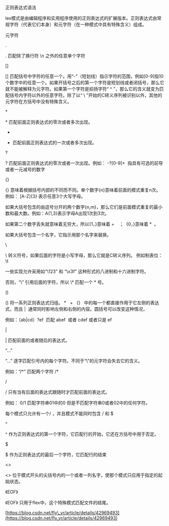 正则表达式语法

lex模式是由编辑程序和实用程序使用的正则表达式的扩展版本。正则表达式由常规字符（代表它们本身）和元字符（在一种模式中具有特殊含义）组成。



元字符

.

. 匹配除了换行符 \n 之外的任意单个字符



\[\]

\[\] 匹配括号中字符的任意一个。用“-”（短划线）指示字符的范围，例如\[0-9\]指10个数字中的任意一个。如果开括号之后的第一个字符是短划线或者闭括号，那么它就不能被解释为元字符。如果第一个字符是抑扬字符“ ^ ”，那么它的含义就变为匹配括号内字符以外的任意字符。除了以“ \ ”开始的C转义序列被识别以外，其他的元字符在方括号中没有特殊含义。



\*

\* 匹配前面正则表达式的零次或者多次出现。



+

+ 匹配前面正则表达式的一次或者多次出现。



?

? 匹配前面正则表达式的零次或者一次出现。例如： -?\[0-9\]+  指具有可选的前导或者一元减号的数字



{}

{} 意味着根据括号内部的不同而不同。单个数字{n}意味着前面的模式重复n次。例如： \[A-Z\]{3} 表示任意3个大写字母。



如果大括号包含的由逗号分开的两个数字{n,m}，那么它们是前面模式重复的最小数和最大数。例如：A{1,3}表示字母A出现1次到3次。



如果第二个数字丢失就意味着无穷大，所以{1，}意味着 +    ；  {0，}意味着 \*  。



如果大括号包含一个名字，它指示用那个名字来替换。



\

\ 转义符号，如果后面的字符是小写字母，那么它就是C转义序列。 例如制表位：\t



一些实现允许采用如“\123” 和 “\x3f” 这种形式的八进制和十六进制字符。



否则，“\” 引用后面的字符，所以 \\* 匹配一个 \* 号。



\(\)

\(\) 将一系列正则表达式归组。 \*   +   {}   中的每一个都直接作用于它左侧的表达式，而且 \|  通常同时影响左侧和右侧的内容。圆括号可以改变这种情况，



例如：（ab\|cd）?ef  匹配 abef  或者 cdef 或者只是 ef



\|

\| 匹配前面的或者随后的表达式。



“...”

“...” 逐字匹配引号内的每个字符。不同于“\”的元字符会失去它的含义。



例如：“/\*” 匹配两个字符 /\*



/

/ 只有当有后面的表达式跟随时才匹配前面的表达式。



例如： 0/1 匹配字符串01中的0 但是不匹配字符串0或者02中的任何字符。



每个模式只允许有一个/ ，并且模式不能同时包含 / 和 $



^

^ 作为正则表达式的第一个字符，它匹配行的开始，它还在方括号中用于否定。



$

$ 作为正则表达式的最后一个字符，它匹配行的结束



&lt;&gt;

&lt;&gt; 位于模式开头的尖括号内的一个或者一列名字，使那个模式只应用于指定的起始状态。



《EOF》

《EOF》 只用于flex中，这个特殊模式匹配文件的结尾。

[https://blog.csdn.net/fly\_yr/article/details/42969493](https://blog.csdn.net/fly_yr/article/details/42969493)


